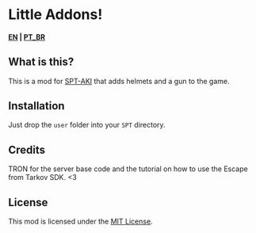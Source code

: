 # Little Addons!

#### [EN](README.md) | [PT_BR](README_BR.md)
## What is this? 

This is a mod for [SPT-AKI](https://www.sp-tarkov.com "The project's main goal is to provide a separate offline singleplayer experience with progression out-of-the-box for BSG's official client. You can now play Escape From Tarkov while you're waiting for their servers to get back online, while you're disconnected from the internet or if you need to take a break from the cheaters.") that adds helmets and a gun to the game.

## Installation

Just drop the `user` folder into your `SPT` directory.

## Credits

TRON for the server base code and the tutorial on how to use the Escape from Tarkov SDK. <3

## License

This mod is licensed under the [MIT License](LICENSE).
